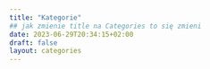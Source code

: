```yaml
---
title: "Kategorie"
## jak zmienie title na Categories to się zmieni
date: 2023-06-29T20:34:15+02:00
draft: false
layout: categories
---
```



